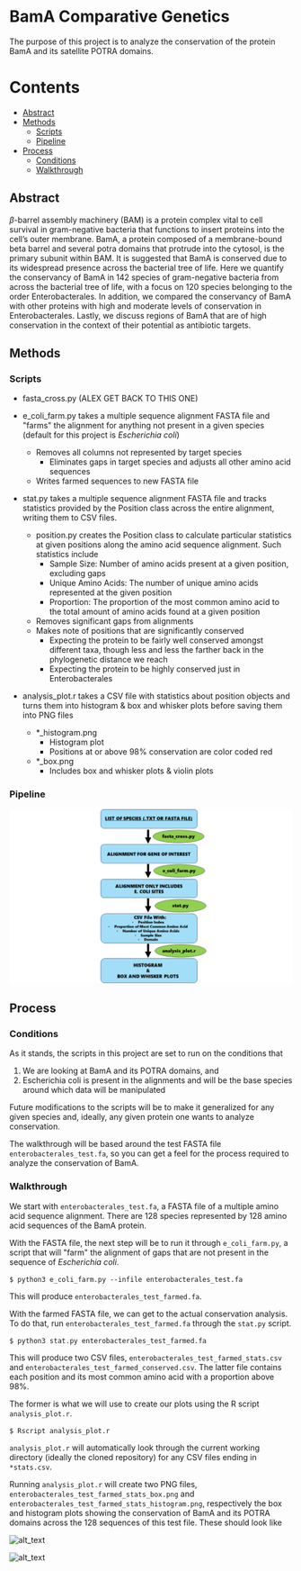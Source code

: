 # BamA Comparative Genetics

The purpose of this project is to analyze the conservation of the protein BamA and its
satellite POTRA domains.

# Contents

- [Abstract](#abstract)
- [Methods](#methods)
  - [Scripts](#scripts)
  - [Pipeline](#pipeline)
- [Process](#process)
  - [Conditions](#conditions)
  - [Walkthrough](#walkthrough)

## Abstract

$\beta$-barrel assembly machinery (BAM) is a protein complex vital to cell
survival in gram-negative bacteria that functions to insert proteins into the
cell’s outer membrane. BamA, a protein composed of a membrane-bound beta barrel
and several potra domains that protrude into the cytosol, is the primary subunit
within BAM. It is suggested that BamA is conserved due to its widespread
presence across the bacterial tree of life. Here we quantify the conservancy of
BamA in 142 species of gram-negative bacteria from across the bacterial tree of
life, with a focus on 120 species belonging to the order Enterobacterales. In
addition, we compared the conservancy of BamA with other proteins with high and
moderate levels of conservation in Enterobacterales. Lastly, we discuss regions
of BamA that are of high conservation in the context of their potential as
antibiotic targets.

## Methods

### Scripts

* fasta_cross.py (ALEX GET BACK TO THIS ONE)

* e_coli_farm.py takes a multiple sequence alignment FASTA file and "farms" the
  alignment for anything not present in a given species (default for this
  project is *Escherichia coli*)
  * Removes all columns not represented by target species
    * Eliminates gaps in target species and adjusts all other amino acid
      sequences
  * Writes farmed sequences to new FASTA file

* stat.py takes a multiple sequence alignment FASTA file and tracks statistics
provided by the Position class across the entire alignment, writing them to CSV
files.
  * position.py creates the Position class to calculate particular statistics at
given positions along the amino acid sequence alignment. Such statistics include
    * Sample Size: Number of amino acids present at a given position, excluding
    gaps
    * Unique Amino Acids: The number of unique amino acids represented at the given
    position
    * Proportion: The proportion of the most common amino acid to the total
    amount of amino acids found at a given position
  * Removes significant gaps from alignments
  * Makes note of positions that are significantly conserved
    * Expecting the protein to be fairly well conserved amongst different taxa,
      though less and less the farther back in the phylogenetic distance we reach
    * Expecting the protein to be highly conserved just in Enterobacterales

* analysis_plot.r takes a CSV file with statistics about position objects and
  turns them into histogram & box and whisker plots before saving them into PNG
  files
   * \*_histogram.png
     * Histogram plot
     * Positions at or above 98% conservation are color coded red
   * \*_box.png
     * Includes box and whisker plots & violin plots

### Pipeline

![alt text](Pipeline.png "Script Pipeline for Data")

## Process

### Conditions

As it stands, the scripts in this project are set to run on the conditions that

1. We are looking at BamA and its POTRA domains, and
2. Escherichia coli is present in the alignments and will be the base species
   around which data will be manipulated

Future modifications to the scripts will be to make it generalized for any given
species and, ideally, any given protein one wants to analyze conservation.

The walkthrough will be based around the test FASTA file
`enterobacterales_test.fa`, so you can get a feel for the process required to
analyze the conservation of BamA.

### Walkthrough

We start with `enterobacterales_test.fa`, a FASTA file of a multiple amino acid
sequence alignment. There are 128 species represented by 128 amino acid
sequences of the BamA protein.

With the FASTA file, the next step will be to run it through `e_coli_farm.py`,
a script that will "farm" the alignment of gaps that are not present in the
sequence of *Escherichia coli*.

    $ python3 e_coli_farm.py --infile enterobacterales_test.fa

This will produce `enterobacterales_test_farmed.fa`.

With the farmed FASTA file, we can get to the actual conservation analysis. To
do that, run `enterobacterales_test_farmed.fa` through the `stat.py` script.

    $ python3 stat.py enterobacterales_test_farmed.fa

This will produce two CSV files, `enterobacterales_test_farmed_stats.csv` and
`enterobacterales_test_farmed_conserved.csv`. The latter file contains each
position and its most common amino acid with a proportion above 98%.

The former is what we will use to create our plots using the R script
`analysis_plot.r`.

    $ Rscript analysis_plot.r

`analysis_plot.r` will automatically look through the current working directory
(ideally the cloned repository) for any CSV files ending in `*stats.csv`.

Running `analysis_plot.r` will create two PNG files,
`enterobacterales_test_farmed_stats_box.png` and
`enterobacterales_test_farmed_stats_histogram.png`, respectively the box and
histogram plots showing the conservation of BamA and its POTRA domains across
the 128 sequences of this test file. These should look like

![alt_text](box_test.png "Box plot you should see after running
enterobacterales_test.fa through all the necessary scripts.")

![alt_text](histogram_test.png "Histogram plot you should see after running
enterobacterales_test.fa through all the necessary scripts.")
